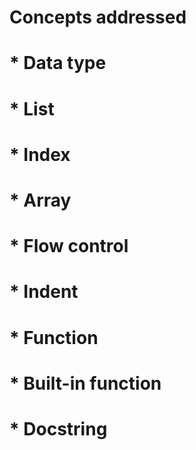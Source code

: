 # Concepts addressed
# * Data type
# * List
# * Index
# * Array 
# * Flow control
# * Indent
# * Function 
# * Built-in function
# * Docstring